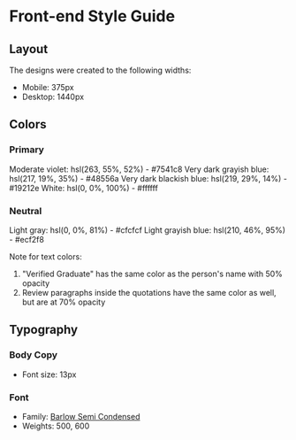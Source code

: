 # Front-end Style Guide

## Layout

The designs were created to the following widths:

- Mobile: 375px
- Desktop: 1440px

## Colors

### Primary

Moderate violet: hsl(263, 55%, 52%) - #7541c8
Very dark grayish blue: hsl(217, 19%, 35%) - #48556a
Very dark blackish blue: hsl(219, 29%, 14%) - #19212e
White: hsl(0, 0%, 100%) - #ffffff



### Neutral

Light gray: hsl(0, 0%, 81%) - #cfcfcf
Light grayish blue: hsl(210, 46%, 95%) - #ecf2f8

Note for text colors:

1. "Verified Graduate" has the same color as the person's name with 50% opacity
2. Review paragraphs inside the quotations have the same color as well, but are at 70% opacity

## Typography

### Body Copy

- Font size: 13px

### Font

- Family: [Barlow Semi Condensed](https://fonts.google.com/specimen/Barlow+Semi+Condensed)
- Weights: 500, 600
